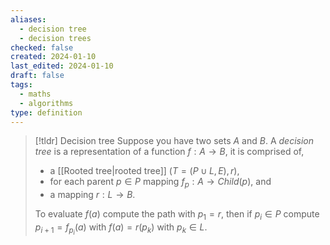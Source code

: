 ```yaml
---
aliases:
  - decision tree
  - decision trees
checked: false
created: 2024-01-10
last_edited: 2024-01-10
draft: false
tags:
  - maths
  - algorithms
type: definition
---
```

>[!tldr] Decision tree
>Suppose you have two sets $A$ and $B$. A *decision tree* is a representation of a function $f: A \rightarrow B$, it is comprised of,
>- a [[Rooted tree|rooted tree]] $(T = (P \cup L,E), r)$,
>- for each parent $p \in P$ mapping $f_p : A \rightarrow Child(p)$, and
>- a mapping $r: L \rightarrow B$.
>
>To evaluate $f(a)$ compute the path with $p_1 = r$, then if $p_i \in P$ compute $p_{i+1} = f_{p_i}(a)$ with $f(a) = r(p_k)$ with $p_k \in L$.

